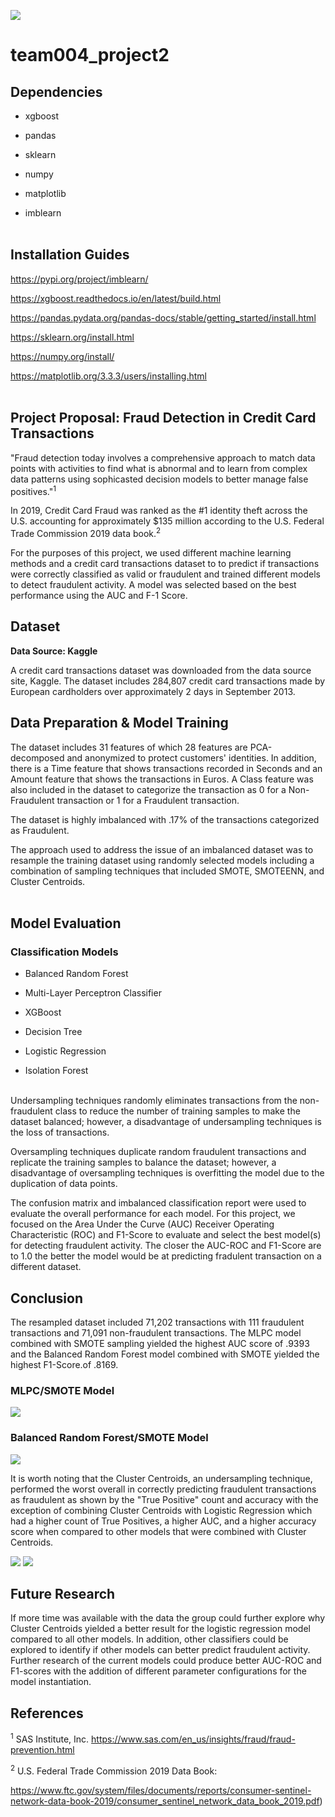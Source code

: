![](fraud.png)

# team004_project2

## Dependencies

- xgboost</br>

- pandas</br>

- sklearn</br>

- numpy</br>

- matplotlib</br>

- imblearn</br><br>

## Installation Guides

https://pypi.org/project/imblearn/</br>

https://xgboost.readthedocs.io/en/latest/build.html</br>

https://pandas.pydata.org/pandas-docs/stable/getting_started/install.html</br>

https://sklearn.org/install.html</br>

https://numpy.org/install/</br>

https://matplotlib.org/3.3.3/users/installing.html</br><br>

## Project Proposal: Fraud Detection in Credit Card Transactions

"Fraud detection today involves a comprehensive approach to match data points with activities to find what is abnormal and to learn from complex data patterns using sophicasted decision models to better manage false positives."<sup>1</sup>

In 2019, Credit Card Fraud was ranked as the #1 identity theft across the U.S. accounting for approximately $135 million according to the U.S. Federal Trade Commission 2019 data book.<sup>2</sup><br>

For the purposes of this project, we used different machine learning methods and a credit card transactions dataset to to predict if transactions were correctly classified as valid or fraudulent and trained different models to detect fraudulent activity.  A model was selected based on the best performance using the AUC and F-1 Score.<br>

## Dataset

**Data Source: Kaggle**<br>

A credit card transactions dataset was downloaded from the data source site, Kaggle.  The dataset includes 284,807 credit card transactions made by European cardholders over approximately 2 days in September 2013.<br>

## Data Preparation & Model Training

The dataset includes 31 features of which 28 features are PCA-decomposed and anonymized to protect customers' identities.  In addition, there is a Time feature that shows transactions recorded in Seconds and an Amount feature that shows the transactions in Euros.  A Class feature was also included in the dataset to categorize the transaction as 0 for a  Non-Fraudulent transaction or 1 for a Fraudulent transaction.<br>

The dataset is highly imbalanced with .17% of the transactions categorized as Fraudulent.<br>

The approach used to address the issue of an imbalanced dataset was to resample the training dataset using randomly selected models including a combination of sampling techniques that included SMOTE, SMOTEENN, and Cluster Centroids.<br><br>

## Model Evaluation

### Classification Models

- Balanced Random Forest<br>

- Multi-Layer Perceptron Classifier<br>

- XGBoost<br>

- Decision Tree<br>

- Logistic Regression<br>

- Isolation Forest<br><br>

Undersampling techniques randomly eliminates transactions from the non-fraudulent class to reduce the number of training samples to make the dataset balanced; however, a disadvantage of undersampling techniques is the loss of transactions. <br> 

Oversampling techniques duplicate random fraudulent transactions and replicate the training samples to balance the dataset; however, a disadvantage of oversampling techniques is overfitting the model due to the duplication of data points. <br>

The confusion matrix and imbalanced classification report were used to evaluate the overall performance for each model.  For this project, we focused on the Area Under the Curve (AUC) Receiver Operating Characteristic (ROC) and F1-Score to evaluate and select the best model(s) for detecting fraudulent activity. The closer the AUC-ROC and F1-Score are to 1.0 the better the model would be at predicting fradulent transaction on a different dataset.<br>


## Conclusion

The resampled dataset included 71,202 transactions with 111 fraudulent transactions and 71,091 non-fraudulent transactions. The MLPC model combined with SMOTE sampling yielded the highest AUC score of .9393 and the Balanced Random Forest model combined with SMOTE yielded the highest F1-Score.of .8169.  


### **MLPC/SMOTE Model**


![](/data/MLPC_SMOTE.png)


### **Balanced Random Forest/SMOTE Model**

![](/data/BRF_SMOTE.png)


It is worth noting that the Cluster Centroids, an undersampling technique, performed the worst overall in correctly predicting fraudulent transactions as fraudulent as shown by the "True Positive" count and accuracy with the exception of combining Cluster Centroids with Logistic Regression which had a higher count of True Positives, a higher AUC, and a higher accuracy score when compared to other models that were combined with Cluster Centroids.


![](/data/auc_scores_final.png)
![](/data/f1_scores_final.png)
<br>


## Future Research

If more time was available with the data the group could further explore why Cluster Centroids yielded a better result for the logistic regression model compared to all other models.  In addition, other classifiers could be explored to identify if other models can better predict fraudulent activity. Further research of the current models could produce better AUC-ROC and F1-scores with the addition of different parameter configurations for the model instantiation.<br>

## References

<sup>1</sup> SAS Institute, Inc. https://www.sas.com/en_us/insights/fraud/fraud-prevention.html

<sup>2</sup> U.S. Federal Trade Commission 2019 Data Book:

https://www.ftc.gov/system/files/documents/reports/consumer-sentinel-network-data-book-2019/consumer_sentinel_network_data_book_2019.pdf)

